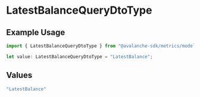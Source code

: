 # LatestBalanceQueryDtoType

## Example Usage

```typescript
import { LatestBalanceQueryDtoType } from "@avalanche-sdk/metrics/models/components";

let value: LatestBalanceQueryDtoType = "LatestBalance";
```

## Values

```typescript
"LatestBalance"
```